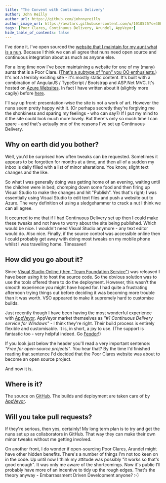 ```yaml
---
title: "The Convent with Continuous Delivery"
author: John Reilly
author_url: https://github.com/johnnyreilly
author_image_url: https://avatars.githubusercontent.com/u/1010525?s=400&u=294033082cfecf8ad1645b4290e362583b33094a&v=4
tags: [Poor Clares, Continuous Delivery, Arundel, AppVeyor]
hide_table_of_contents: false
---
```

I've done it. I've open sourced the [website that I maintain for my aunt what is a nun](<http://www.poorclaresarundel.org/>). Because I think we can all agree that nuns need open source and continuous integration about as much as anyone else.

 For a long time now I've been maintaining a website for one of my (many) aunts that is a Poor Clare. ([That's a subtype of "nun" you OO enthusiasts.](<https://en.wikipedia.org/wiki/Subtyping>)) It's not a terribly exciting site - it's mostly static content. It's built with a combination of AngularJS / TypeScript / Bootstrap and ASP.Net MVC. It's hosted on [Azure Websites](<http://azure.microsoft.com/en-us/documentation/services/websites/>). In fact I have written about it (slightly more cagily) before [here](<https://blog.johnnyreilly.com/2014/06/migrating-from-angularjs-to-angularts.html>).

I'll say up front: presentation-wise the site is not a work of art. However the nuns seem pretty happy with it. (Or perhaps secretly they're forgiving me the shonkiness and sparing my feelings - who can say?) If I put my mind to it the site could look much more lovely. But there's only so much time I can spare - and that's actually one of the reasons I've set up Continuous Delivery.

## Why on earth did you bother?

Well, you'd be surprised how often tweaks can be requested. Sometimes it appears to be forgotten for months at a time, and then all of a sudden my inbox is daily filled with a list of minor alterations. You know, slight text changes and the like.

So what I was generally doing was getting home of an evening, waiting until the children were in bed, chomping down some food and then firing up Visual Studio to make the changes and hit "Publish". Yes that's right; I was essentially using Visual Studio to edit text files and push a website out to Azure. The very definition of using a sledgehammer to crack a nut I think we can all agree.

It occurred to me that if I had Continuous Delivery set up then I could make these tweaks and not have to worry about the site being published. Which would be nice. I wouldn't need Visual Studio anymore - any text editor would do. Also nice. Finally, if the source control was accessible online then I could probably get away with doing most tweaks on my mobile phone whilst I was travelling home. Timesaver!

## How did you go about it?

Since [Visual Studio Online (then "Team Foundation Service")](<http://www.visualstudioonline.com>) was released I have been using it to host the source code. So the obvious solution was to use the tools offered there to do the deployment. However, this wasn't the smooth experience you might have hoped for. I had quite a frustrating afternoon trying things out before deciding it was becoming more trouble than it was worth. VSO appeared to make it supremely hard to customise builds.

Just recently though I have been having the most wonderful experience with [AppVeyor](<http://www.appveyor.com/>). AppVeyor market themselves as *"#1 Continuous Delivery service for Windows"* \- I think they're right. Their build process is entirely flexible and customisable. It is, in short, a joy to use. (The support is fantastic too - very helpful indeed. Go [Feodor](<https://github.com/FeodorFitsner>)!)

If you look just below the header you'll read a very important sentence: *"Free for open-source projects"*. You hear that? By the time I'd finished reading that sentence I'd decided that the Poor Clares website was about to become an open source project.

And now it is.

## Where is it?

The source on [GitHub](<https://github.com/johnnyreilly/poorclaresarundel>). The builds and deployment are taken care of by [AppVeyor](<https://ci.appveyor.com/project/JohnReilly/poorclaresarundel>).

## Will you take pull requests?

If they're serious, then yes, certainly! My long term plan is to try and get the nuns set up as collaborators in GitHub. That way they can make their own minor tweaks without me getting involved.

On another front, I do wonder if open-sourcing Poor Clares, Arundel might have other hidden benefits. There's a number of things I'm not too keen on in the code. Up until now I think my attitude was possibly "it works so that's good enough". It was only me aware of the shortcomings. Now it's public I'll probably have more of an incentive to tidy up the rough edges. That's the theory anyway - Embarrassment Driven Development anyone? :-)


